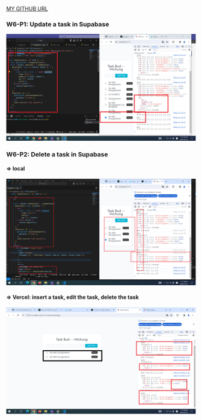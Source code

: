 [MY GITHUB URL](https://github.com/soso1554848/1122-wp2-2N_31)

### W6-P1: Update a task in Supabase

![](w06-p1.png)

### W6-P2: Delete a task in Supabase

#### => local

![](w06-p2-1.png)

#### => Vercel: insert a task, edit the task, delete the task

![](w06-p2-2.png)
